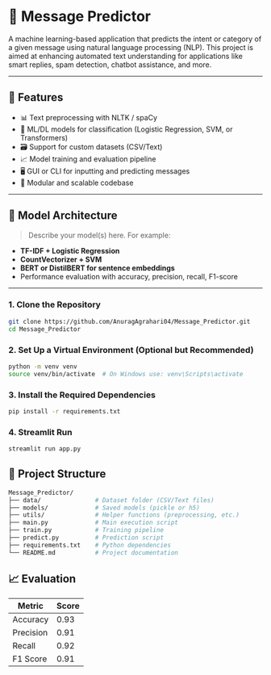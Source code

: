 
# 📩 Message Predictor

A machine learning-based application that predicts the intent or category of a given message using natural language processing (NLP). This project is aimed at enhancing automated text understanding for applications like smart replies, spam detection, chatbot assistance, and more.

---

## 🚀 Features

- 📊 Text preprocessing with NLTK / spaCy
- 🧠 ML/DL models for classification (Logistic Regression, SVM, or Transformers)
- 🗃️ Support for custom datasets (CSV/Text)
- 📈 Model training and evaluation pipeline
- 🖥️ GUI or CLI for inputting and predicting messages
- 📁 Modular and scalable codebase

---

## 🧠 Model Architecture

> Describe your model(s) here. For example:

- **TF-IDF + Logistic Regression**
- **CountVectorizer + SVM**
- **BERT or DistilBERT for sentence embeddings**
- Performance evaluation with accuracy, precision, recall, F1-score

---

### 1. Clone the Repository

```bash
git clone https://github.com/AnuragAgrahari04/Message_Predictor.git
cd Message_Predictor
```

### 2. Set Up a Virtual Environment (Optional but Recommended)

```bash
python -m venv venv
source venv/bin/activate  # On Windows use: venv\Scripts\activate
```

### 3. Install the Required Dependencies

```bash
pip install -r requirements.txt
```

### 4. Streamlit Run

```bash
streamlit run app.py
```


## 📂 Project Structure

```bash
Message_Predictor/
├── data/               # Dataset folder (CSV/Text files)
├── models/             # Saved models (pickle or h5)
├── utils/              # Helper functions (preprocessing, etc.)
├── main.py             # Main execution script
├── train.py            # Training pipeline
├── predict.py          # Prediction script
├── requirements.txt    # Python dependencies
└── README.md           # Project documentation
```


## 📈 Evaluation

| Metric       | Score |
|--------------|-------|
| Accuracy     | 0.93  |
| Precision    | 0.91  |
| Recall       | 0.92  |
| F1 Score     | 0.91  |





